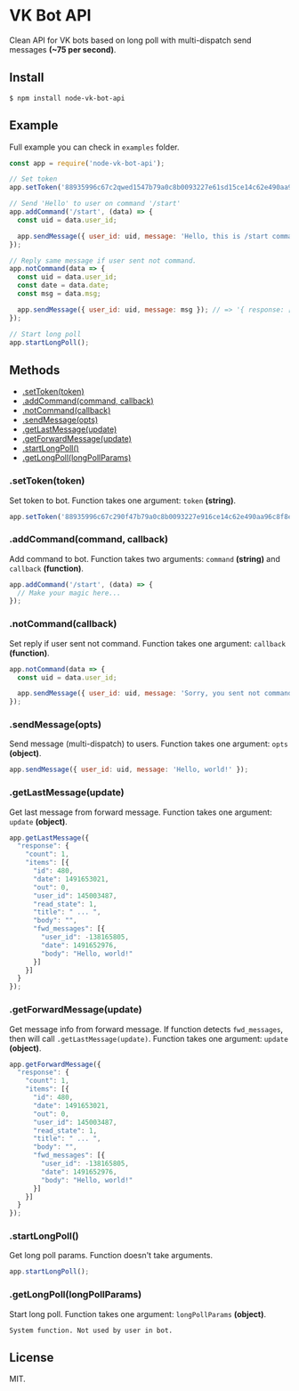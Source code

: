 # VK Bot API

Clean API for VK bots based on long poll with multi-dispatch send messages **(~75 per second)**.

## Install

```
$ npm install node-vk-bot-api
```

## Example

Full example you can check in `examples` folder.

```javascript
const app = require('node-vk-bot-api');

// Set token
app.setToken('88935996c67c2qwed1547b79a0c8b0093227e61sd15ce14c62e490aa96c8f8ed3090c9cbcdda92c8fadf1f5c74c');

// Send 'Hello' to user on command '/start'
app.addCommand('/start', (data) => {
  const uid = data.user_id;

  app.sendMessage({ user_id: uid, message: 'Hello, this is /start command!' }); // => '{ response: [ 1 ] }'
});

// Reply same message if user sent not command.
app.notCommand(data => {
  const uid = data.user_id;
  const date = data.date;
  const msg = data.msg;

  app.sendMessage({ user_id: uid, message: msg }); // => '{ response: [ 3 ] }'
});

// Start long poll
app.startLongPoll();
```

## Methods

* [.setToken(token)](https://github.com/bifot/node-vk-bot-api#settokentoken)
* [.addCommand(command, callback)](https://github.com/bifot/node-vk-bot-api#addcommandcommand-callback)
* [.notCommand(callback)](https://github.com/bifot/node-vk-bot-api#notcommandcallback)
* [.sendMessage(opts)](https://github.com/bifot/node-vk-bot-api#sendmessageopts)
* [.getLastMessage(update)](https://github.com/bifot/node-vk-bot-api#getlastmessageupdate)
* [.getForwardMessage(update)](https://github.com/bifot/node-vk-bot-api#getforwardmessageupdate)
* [.startLongPoll()](https://github.com/bifot/node-vk-bot-api#startlongpoll)
* [.getLongPoll(longPollParams)](https://github.com/bifot/node-vk-bot-api#getlongpolllongpollparams)

### .setToken(token)

Set token to bot. Function takes one argument: `token` **(string)**.

```javascript
app.setToken('88935996c67c290f47b79a0c8b0093227e916ce14c62e490aa96c8f8ed3090c9cbcdda92c8fadf1f5c74c');
```

### .addCommand(command, callback)

Add command to bot. Function takes two arguments: `command` **(string)** and `callback` **(function)**.

```javascript
app.addCommand('/start', (data) => {
  // Make your magic here...
});
```

### .notCommand(callback)

Set reply if user sent not command. Function takes one argument: `callback` **(function)**.

```javascript
app.notCommand(data => {
  const uid = data.user_id;

  app.sendMessage({ user_id: uid, message: 'Sorry, you sent not command to bot.' });
});
```

### .sendMessage(opts)

Send message (multi-dispatch) to users. Function takes one argument: `opts` **(object)**.

```javascript
app.sendMessage({ user_id: uid, message: 'Hello, world!' });
```

### .getLastMessage(update)

Get last message from forward message. Function takes one argument: `update` **(object)**.

```javascript
app.getLastMessage({
  "response": {
    "count": 1,
    "items": [{
      "id": 480,
      "date": 1491653021,
      "out": 0,
      "user_id": 145003487,
      "read_state": 1,
      "title": " ... ",
      "body": "",
      "fwd_messages": [{
        "user_id": -138165805,
        "date": 1491652976,
        "body": "Hello, world!"
      }]
    }]
  }
});
```

### .getForwardMessage(update)

Get message info from forward message. If function detects `fwd_messages`, then will call `.getLastMessage(update)`. Function takes one argument: `update` **(object)**.

```javascript
app.getForwardMessage({
  "response": {
    "count": 1,
    "items": [{
      "id": 480,
      "date": 1491653021,
      "out": 0,
      "user_id": 145003487,
      "read_state": 1,
      "title": " ... ",
      "body": "",
      "fwd_messages": [{
        "user_id": -138165805,
        "date": 1491652976,
        "body": "Hello, world!"
      }]
    }]
  }
});
```

### .startLongPoll()

Get long poll params. Function doesn't take arguments.

```javascript
app.startLongPoll();
```

### .getLongPoll(longPollParams)

Start long poll. Function takes one argument: `longPollParams` **(object)**.

```
System function. Not used by user in bot.
```

## License

MIT.
